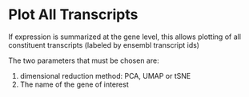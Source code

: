 # Plot All Transcripts

If expression is summarized at the gene level, this allows plotting of all constituent transcripts (labeled by ensembl transcript ids)

The two parameters that must be chosen are:

1. dimensional reduction method: PCA, UMAP or tSNE
2. The name of the gene of interest 
